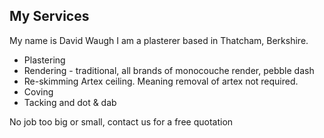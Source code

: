## My Services

My name is David Waugh I am a plasterer based in Thatcham, Berkshire.  

* Plastering
* Rendering - traditional, all brands of monocouche render, pebble dash
* Re-skimming Artex ceiling. Meaning removal of artex not required.
* Coving
* Tacking and dot & dab

No job too big or small, contact us for a free quotation  

